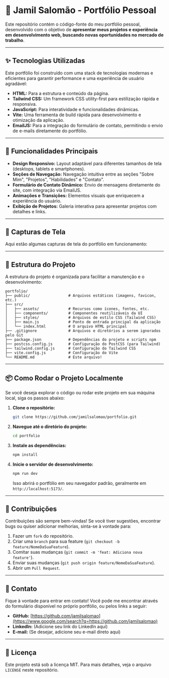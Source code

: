# 🚀 Jamil Salomão - Portfólio Pessoal

Este repositório contém o código-fonte do meu portfólio pessoal, desenvolvido com o objetivo de **apresentar meus projetos e experiência em desenvolvimento web, buscando novas oportunidades no mercado de trabalho**.

-----

## ✨ Tecnologias Utilizadas

Este portfólio foi construído com uma stack de tecnologias modernas e eficientes para garantir performance e uma experiência de usuário agradável:

  * **HTML:** Para a estrutura e conteúdo da página.
  * **Tailwind CSS:** Um framework CSS utility-first para estilização rápida e responsiva.
  * **JavaScript:** Para interatividade e funcionalidades dinâmicas.
  * **Vite:** Uma ferramenta de build rápida para desenvolvimento e otimização da aplicação.
  * **EmailJS:** Para a integração do formulário de contato, permitindo o envio de e-mails diretamente do portfólio.

-----

## 🌟 Funcionalidades Principais

  * **Design Responsivo:** Layout adaptável para diferentes tamanhos de tela (desktops, tablets e smartphones).
  * **Seções de Navegação:** Navegação intuitiva entre as seções "Sobre Mim", "Projetos", "Habilidades" e "Contato".
  * **Formulário de Contato Dinâmico:** Envio de mensagens diretamente do site, com integração via EmailJS.
  * **Animações e Transições:** Elementos visuais que enriquecem a experiência do usuário.
  * **Exibição de Projetos:** Galeria interativa para apresentar projetos com detalhes e links.

-----

## 📸 Capturas de Tela

Aqui estão algumas capturas de tela do portfólio em funcionamento:



-----

## 📂 Estrutura do Projeto

A estrutura do projeto é organizada para facilitar a manutenção e o desenvolvimento:

```
portfolio/
├── public/                 # Arquivos estáticos (imagens, favicon, etc.)
├── src/
│   ├── assets/             # Recursos como ícones, fontes, etc.
│   ├── components/         # Componentes reutilizáveis da UI
│   ├── styles/             # Arquivos de estilo CSS (Tailwind CSS)
│   ├── main.js             # Ponto de entrada principal da aplicação
│   └── index.html          # O arquivo HTML principal
├── .gitignore              # Arquivos e diretórios a serem ignorados pelo Git
├── package.json            # Dependências do projeto e scripts npm
├── postcss.config.js       # Configuração do PostCSS (para Tailwind)
├── tailwind.config.js      # Configuração do Tailwind CSS
├── vite.config.js          # Configuração do Vite
└── README.md               # Este arquivo!
```

-----

## 📦 Como Rodar o Projeto Localmente

Se você deseja explorar o código ou rodar este projeto em sua máquina local, siga os passos abaixo:

1.  **Clone o repositório:**

    ```bash
    git clone https://github.com/jamilsalomao/portfolio.git
    ```

2.  **Navegue até o diretório do projeto:**

    ```bash
    cd portfolio
    ```

3.  **Instale as dependências:**

    ```bash
    npm install
    ```

4.  **Inicie o servidor de desenvolvimento:**

    ```bash
    npm run dev
    ```

    Isso abrirá o portfólio em seu navegador padrão, geralmente em `http://localhost:5173/`.

-----

## 🤝 Contribuições

Contribuições são sempre bem-vindas\! Se você tiver sugestões, encontrar bugs ou quiser adicionar melhorias, sinta-se à vontade para:

1.  Fazer um `fork` do repositório.
2.  Criar uma `branch` para sua feature (`git checkout -b feature/NomeDaSuaFeature`).
3.  Comitar suas mudanças (`git commit -m 'feat: Adiciona nova feature'`).
4.  Enviar suas mudanças (`git push origin feature/NomeDaSuaFeature`).
5.  Abrir um `Pull Request`.

-----

## 📧 Contato

Fique à vontade para entrar em contato\! Você pode me encontrar através do formulário disponível no próprio portfólio, ou pelos links a seguir:

  * **GitHub:** [https://github.com/jamilsalomao](https://www.google.com/search?q=https://github.com/jamilsalomao)
  * **LinkedIn:** (Adicione seu link do LinkedIn aqui)
  * **E-mail:** (Se desejar, adicione seu e-mail direto aqui)

-----

## 📄 Licença

Este projeto está sob a licença MIT. Para mais detalhes, veja o arquivo `LICENSE` neste repositório.
